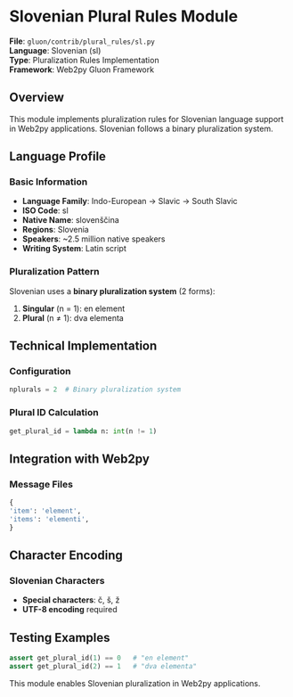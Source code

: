 # Slovenian Plural Rules Module

**File**: `gluon/contrib/plural_rules/sl.py`  
**Language**: Slovenian (sl)  
**Type**: Pluralization Rules Implementation  
**Framework**: Web2py Gluon Framework

## Overview

This module implements pluralization rules for Slovenian language support in Web2py applications. Slovenian follows a binary pluralization system.

## Language Profile

### Basic Information
- **Language Family**: Indo-European → Slavic → South Slavic
- **ISO Code**: sl
- **Native Name**: slovenščina
- **Regions**: Slovenia
- **Speakers**: ~2.5 million native speakers
- **Writing System**: Latin script

### Pluralization Pattern
Slovenian uses a **binary pluralization system** (2 forms):
1. **Singular** (n = 1): en element
2. **Plural** (n ≠ 1): dva elementa

## Technical Implementation

### Configuration
```python
nplurals = 2  # Binary pluralization system
```

### Plural ID Calculation
```python
get_plural_id = lambda n: int(n != 1)
```

## Integration with Web2py

### Message Files
```python
{
'item': 'element',
'items': 'elementi',
}
```

## Character Encoding

### Slovenian Characters
- **Special characters**: č, š, ž
- **UTF-8 encoding** required

## Testing Examples

```python
assert get_plural_id(1) == 0   # "en element"
assert get_plural_id(2) == 1   # "dva elementa"
```

This module enables Slovenian pluralization in Web2py applications.